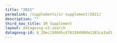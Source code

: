 ```yaml
---
title: "2021"
permalink: /supplements/ir-supplement/2021/
description: ""
third_nav_title: IR Supplement
layout: datagovsg-v2-search
datagovsg-id: d_20ec150045c476338490de1383ca3ad3
---
```

